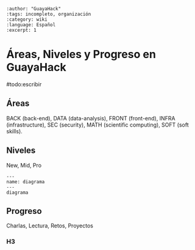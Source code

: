 ```{post} 2023-06-30
:author: "GuayaHack"
:tags: incompleto, organización
:category: wiki
:language: Español
:excerpt: 1
```

# Áreas, Niveles y Progreso en GuayaHack

#todo:escribir

## Áreas

BACK (back-end), DATA (data-analysis), FRONT (front-end), INFRA (infrastructure), SEC (security), MATH (scientific computing), SOFT (soft skills).

## Niveles

New, Mid, Pro


```{figure} template.md-data/tux.png
---
name: diagrama
---
diagrama
```

## Progreso

Charlas, Lectura, Retos, Proyectos

### H3


